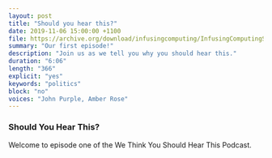 ```yaml
---
layout: post
title: "Should you hear this?"
date: 2019-11-06 15:00:00 +1100
file: https://archive.org/download/infusingcomputing/InfusingComputingS1E1.mp3
summary: "Our first episode!"
description: "Join us as we tell you why you should hear this."
duration: "6:06"
length: "366"
explicit: "yes"
keywords: "politics"
block: "no"
voices: "John Purple, Amber Rose"
---
```


### Should You Hear This?

Welcome to episode one of the We Think You Should Hear This Podcast.
